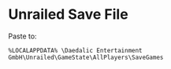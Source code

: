# Unrailed Save File

Paste to:

    %LOCALAPPDATA% \Daedalic Entertainment GmbH\Unrailed\GameState\AllPlayers\SaveGames
